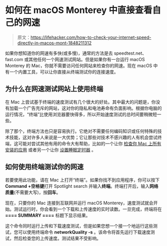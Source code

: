 # 如何在 macOS Monterey 中直接查看自己的网速

> 原文：<https://lifehacker.com/how-to-check-your-internet-speed-directly-in-macos-mont-1848211312>

如果你想知道你的网速有多快(或多慢)，通常的方法是去 speedtest.net、fast.com 或其他任何一个网速测试网站。但是如果你有一台运行 macOS Monterey 的 Mac，你就不需要访问任何网站来检查你的网速。现在 macOS 中有一个内置工具，可以让你直接从终端测试你的连接速度。



## 为什么在网速测试网站上使用终端

在 Mac 上尝试基于终端的速度测试有几个很大的好处。其中最大的问题是，你没有加载一个广告充斥的网站，这对你的隐私和电池寿命有负面影响。根据你电脑的运行情况，“终端”比使用浏览器要快得多，所以开始速度测试的总时间要稍微短一些。

除了那个，终端方法也只是容易执行。它绝对不需要任何编码知识或任何特殊的技术技能，这对许多人来说是一大优势；它让那些对技术不感兴趣的人有机会尝试终端，这可能对尝试其他有用的命令大有帮助，比如的一个让你 [检查你 Mac 上所有安装的应用](https://lifehacker.com/list-all-installed-applications-on-a-mac-with-a-termina-1708525931) 或者另一个让你 [设置睡眠定时器](https://lifehacker.com/set-your-mac-s-sleep-time-with-a-terminal-command-1691284688) 。

## 如何使用终端测试你的网速

若要使用此功能，请在 Mac 上打开“终端”。如果你找不到应用程序，你可以按下 **Command +空格键**打开 Spotlight search 并输入**终端**。终端打开后，输入**网络质量**(不需要大写)，按**回车**。

现在，只要你的 Mac 连接到互联网并运行 macOS Monterey，速度测试就会开始。测试运行时，你会看到一个下载和上传速度的实时读数。一旦完成，终端将在 **==== SUMMARY ====** 标题下显示结果。

这个命令同时运行上传和下载速度测试，但是如果您想一个接一个地运行这些测试，您可以使用终端命令 **networkQuality -s** 。该命令将首先运行下载速度测试，然后检查您的上传速度。测试结果不受影响。
